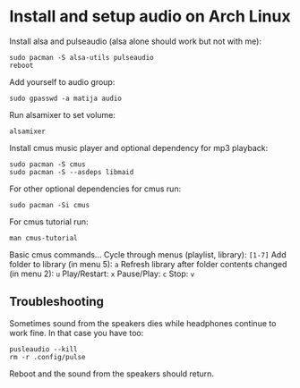 # Install and setup audio on Arch Linux

Install alsa and pulseaudio (alsa alone should work but not with me):
```
sudo pacman -S alsa-utils pulseaudio
reboot
```

Add yourself to audio group:
```
sudo gpasswd -a matija audio
```

Run alsamixer to set volume:
```
alsamixer
```

Install cmus music player and optional dependency for mp3 playback:
```
sudo pacman -S cmus
sudo pacman -S --asdeps libmaid
```

For other optional dependencies for cmus run:
```
sudo pacman -Si cmus
```

For cmus tutorial run:
```
man cmus-tutorial
```

Basic cmus commands...
Cycle through menus (playlist, library): `[1-7]`
Add folder to library (in menu 5): `a`
Refresh library after folder contents changed (in menu 2): `u`
Play/Restart: `x`
Pause/Play: `c`
Stop: `v`

## Troubleshooting

Sometimes sound from the speakers dies while headphones continue to work fine. In that case you have too:
```
pusleaudio --kill
rm -r .config/pulse
```

Reboot and the sound from the speakers should return.
